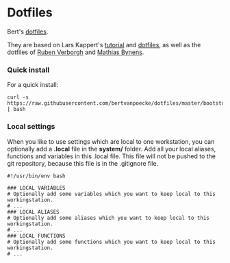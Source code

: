 # Dotfiles
Bert's [dotfiles](https://dotfiles.github.io/).

They are based on Lars Kappert's [tutorial](https://medium.com/@webprolific/getting-started-with-dotfiles-43c3602fd789) and [dotfiles](https://github.com/webpro/dotfiles), as well as the dotfiles of [Ruben Verborgh](https://github.com/RubenVerborgh/dotfiles) and [Mathias Bynens](https://github.com/mathiasbynens/dotfiles).

### Quick install
For a quick install:
```
curl -s https://raw.githubusercontent.com/bertvanpoecke/dotfiles/master/bootstrap | bash
```

### Local settings
When you like to use settings which are local to one workstation, you can optionally add a **.local** file in the **system/** folder.
Add all your local aliases, functions and variables in this .local file.
This file will not be pushed to the git repository, because this file is in the .gitignore file.
```
#!/usr/bin/env bash

### LOCAL VARIABLES
# Optionally add some variables which you want to keep local to this workingstation.
# ...
### LOCAL ALIASES
# Optionally add some aliases which you want to keep local to this workingstation.
# ...
### LOCAL FUNCTIONS
# Optionally add some functions which you want to keep local to this workingstation.
# ...
```